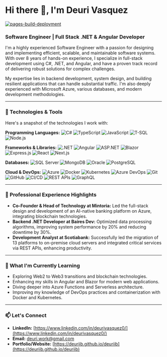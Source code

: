 # Hi there 👋, I'm Deuri Vasquez

[![pages-build-deployment](https://github.com/deuriib/deuriib/actions/workflows/pages/pages-build-deployment/badge.svg)](https://github.com/deuriib/deuriib/actions/workflows/pages/pages-build-deployment)

### Software Engineer | Full Stack .NET & Angular Developer

I'm a highly experienced Software Engineer with a passion for designing and implementing efficient, scalable, and maintainable software systems. With over 8 years of hands-on experience, I specialize in full-stack development using C#, .NET, and Angular, and have a proven track record of delivering robust solutions for complex challenges.

My expertise lies in backend development, system design, and building resilient applications that can handle substantial traffic. I'm also deeply experienced with Microsoft Azure, various databases, and modern development methodologies.

---

### 🚀 Technologies & Tools

Here's a snapshot of the technologies I work with:

**Programming Languages:**
<img src="https://img.shields.io/badge/C%23-239120?style=for-the-badge&logo=c-sharp&logoColor=white" alt="C#" />
<img src="https://img.shields.io/badge/TypeScript-007ACC?style=for-the-badge&logo=typescript&logoColor=white" alt="TypeScript" />
<img src="https://img.shields.io/badge/JavaScript-F7DF1E?style=for-the-badge&logo=javascript&logoColor=black" alt="JavaScript" />
<img src="https://img.shields.io/badge/T-SQL-CC2927?style=for-the-badge&logo=MicrosoftSQLServer&logoColor=white" alt="T-SQL" />
<img src="https://img.shields.io/badge/Node.js-339933?style=for-the-badge&logo=nodedotjs&logoColor=white" alt="Node.js" />

**Frameworks & Libraries:**
<img src="https://img.shields.io/badge/.NET-512BD4?style=for-the-badge&logo=dotnet&logoColor=white" alt=".NET" />
<img src="https://img.shields.io/badge/Angular-DD0031?style=for-the-badge&logo=angular&logoColor=white" alt="Angular" />
<img src="https://img.shields.io/badge/ASP.NET-512BD4?style=for-the-badge&logo=dot-net&logoColor=white" alt="ASP.NET" />
<img src="https://img.shields.io/badge/Blazor-512BD4?style=for-the-badge&logo=blazor&logoColor=white" alt="Blazor" />
<img src="https://img.shields.io/badge/Express.js-000000?style=for-the-badge&logo=express&logoColor=white" alt="Express.js" />
<img src="https://img.shields.io/badge/React-61DAFB?style=for-the-badge&logo=react&logoColor=black" alt="React" />
<img src="https://img.shields.io/badge/Next.js-000000?style=for-the-badge&logo=next.js&logoColor=white" alt="Next.js" />

**Databases:**
<img src="https://img.shields.io/badge/SQL%20Server-CC2927?style=for-the-badge&logo=microsoft-sql-server&logoColor=white" alt="SQL Server" />
<img src="https://img.shields.io/badge/MongoDB-47A248?style=for-the-badge&logo=mongodb&logoColor=white" alt="MongoDB" />
<img src="https://img.shields.io/badge/Oracle-F80000?style=for-the-badge&logo=oracle&logoColor=white" alt="Oracle" />
<img src="https://img.shields.io/badge/PostgreSQL-336791?style=for-the-badge&logo=postgresql&logoColor=white" alt="PostgreSQL" />

**Cloud & DevOps:**
<img src="https://img.shields.io/badge/Microsoft%20Azure-0078D4?style=for-the-badge&logo=microsoft-azure&logoColor=white" alt="Azure" />
<img src="https://img.shields.io/badge/Docker-2496ED?style=for-the-badge&logo=docker&logoColor=white" alt="Docker" />
<img src="https://img.shields.io/badge/Kubernetes-326CE5?style=for-the-badge&logo=kubernetes&logoColor=white" alt="Kubernetes" />
<img src="https://img.shields.io/badge/Azure%20DevOps-0078D4?style=for-the-badge&logo=azure-devops&logoColor=white" alt="Azure DevOps" />
<img src="https://img.shields.io/badge/Git-F05032?style=for-the-badge&logo=git&logoColor=white" alt="Git" />
<img src="https://img.shields.io/badge/GitHub-181717?style=for-the-badge&logo=github&logoColor=white" alt="GitHub" />
<img src="https://img.shields.io/badge/CI/CD-000000?style=for-the-badge&logo=ci-cd&logoColor=white" alt="CI/CD" />
<img src="https://img.shields.io/badge/REST%20APIs-000000?style=for-the-badge&logo=rest&logoColor=white" alt="REST APIs" />
<img src="https://img.shields.io/badge/GraphQL-E10098?style=for-the-badge&logo=graphql&logoColor=white" alt="GraphQL" />

---

### 💼 Professional Experience Highlights

- **Co-Founder & Head of Technology at Mintoria:** Led the full-stack design and development of an AI-native banking platform on Azure, integrating blockchain technologies.
- **Backend .NET Developer at Baires Dev:** Optimized data processing algorithms, improving system performance by 20% and reducing downtime by 30%.
- **Development Analyst at Scotiabank:** Successfully led the migration of 13 platforms to on-premise cloud servers and integrated critical services via REST APIs, enhancing productivity.

---

### 🌱 What I'm Currently Learning

- Exploring Web2 to Web3 transitions and blockchain technologies.
- Enhancing my skills in Angular and Blazor for modern web applications.
- Diving deeper into Azure Functions and Serverless architecture.
- Improving my knowledge of DevOps practices and containerization with Docker and Kubernetes.

---

### 📫 Let's Connect

- **LinkedIn:** [https://www.linkedin.com/in/deurivasquez0/](https://www.linkedin.com/in/deurivasquez0/)
- **Email:** [deuri.work@gmail.com](mailto:deuri.work@gmail.com)
- **Portfolio/Website:** [https://deuriib.github.io/deuriib](https://deuriib.github.io/deuriib)
